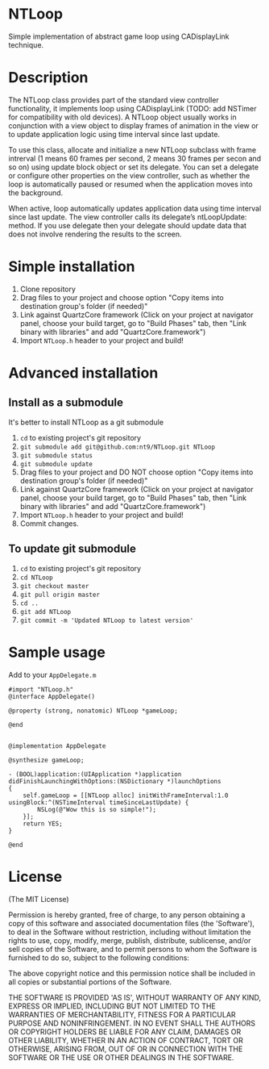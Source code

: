 NTLoop
======

Simple implementation of abstract game loop using CADisplayLink technique.

Description
===========

The NTLoop class provides part of the standard view controller functionality, it implements loop using CADisplayLink (TODO: add NSTimer for compatibility with old devices). 
A NTLoop object usually works in conjunction with a view object to display frames of animation in the view or to update application logic using time interval since last update.

To use this class, allocate and initialize a new NTLoop subclass with frame intrerval (1 means 60 frames per second, 2 means 30 frames per secon and so on) using update block object or set its delegate. 
You can set a delegate or configure other properties on the view controller, such as whether the loop is automatically paused or resumed when the application moves into the background.

When active, loop automatically updates application data using time interval since last update.
The view controller calls its delegate’s ntLoopUpdate: method. If you use delegate then your delegate should update data that does not involve rendering the results to the screen.

Simple installation
===================

1. Clone repository
2. Drag files to your project and choose option "Copy items into destination group's folder (if needed)"
3. Link against QuartzCore framework (Click on your project at navigator panel, choose your build target, go to "Build Phases" tab, then "Link binary with libraries" and add "QuartzCore.framework")
4. Import `NTLoop.h` header to your project and build!

Advanced installation
=====================

Install as a submodule
----------------------

It's better to install NTLoop as a git submodule

1. `cd` to existing project's git repository
2. `git submodule add git@github.com:nt9/NTLoop.git NTLoop`
3. `git submodule status`
4. `git submodule update`
5. Drag files to your project and DO NOT choose option "Copy items into destination group's folder (if needed)"
6. Link against QuartzCore framework (Click on your project at navigator panel, choose your build target, go to "Build Phases" tab, then "Link binary with libraries" and add "QuartzCore.framework")
7. Import `NTLoop.h` header to your project and build!
8. Commit changes.

To update git submodule
-----------------------

1. `cd` to existing project's git repository
2. `cd NTLoop`
3. `git checkout master`
4. `git pull origin master`
5. `cd ..`
6. `git add NTLoop`
7. `git commit -m 'Updated NTLoop to latest version'`


Sample usage
============

Add to your `AppDelegate.m`

    #import "NTLoop.h"
    @interface AppDelegate()

    @property (strong, nonatomic) NTLoop *gameLoop;

    @end


    @implementation AppDelegate

    @synthesize gameLoop;

    - (BOOL)application:(UIApplication *)application didFinishLaunchingWithOptions:(NSDictionary *)launchOptions
    {
        self.gameLoop = [[NTLoop alloc] initWithFrameInterval:1.0 usingBlock:^(NSTimeInterval timeSinceLastUpdate) {
            NSLog(@"Wow this is so simple!");
        }];
        return YES;
    }

    @end


License
=======

(The MIT License)

Permission is hereby granted, free of charge, to any person obtaining a copy of this software and associated documentation files (the 'Software'), to deal in the Software without restriction, including without limitation the rights to use, copy, modify, merge, publish, distribute, sublicense, and/or sell copies of the Software, and to permit persons to whom the Software is furnished to do so, subject to the following conditions:

The above copyright notice and this permission notice shall be included in all copies or substantial portions of the Software.

THE SOFTWARE IS PROVIDED 'AS IS', WITHOUT WARRANTY OF ANY KIND, EXPRESS OR IMPLIED, INCLUDING BUT NOT LIMITED TO THE WARRANTIES OF MERCHANTABILITY, FITNESS FOR A PARTICULAR PURPOSE AND NONINFRINGEMENT. IN NO EVENT SHALL THE AUTHORS OR COPYRIGHT HOLDERS BE LIABLE FOR ANY CLAIM, DAMAGES OR OTHER LIABILITY, WHETHER IN AN ACTION OF CONTRACT, TORT OR OTHERWISE, ARISING FROM, OUT OF OR IN CONNECTION WITH THE SOFTWARE OR THE USE OR OTHER DEALINGS IN THE SOFTWARE.
